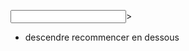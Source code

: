 <input type="text" id="hiragana" name="hiragana" pattern="[\u3040-\u309F\u30A0-\u30FF]+" title="Veuillez entrer uniquement des caractères Hiragana" required>>

- descendre recommencer en dessous